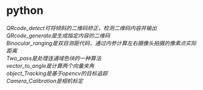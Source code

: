 # python
*QRcode_detect可将倾斜的二维码矫正，检测二维码内容并输出<br />*
*QRcode_generate是生成指定内容的二维码<br />*
*Binocular_ranging是双目测距代码，通过内参计算左右摄像头拍摄的像素点实际距离<br />*
*Two_pass是处理连通域色块的一种算法<br />*
*vector_to_angle是计算两个向量夹角<br />*
*object_Tracking是基于opencv的目标追踪<br />*
*Camera_Calibration是相机标定<br />*

